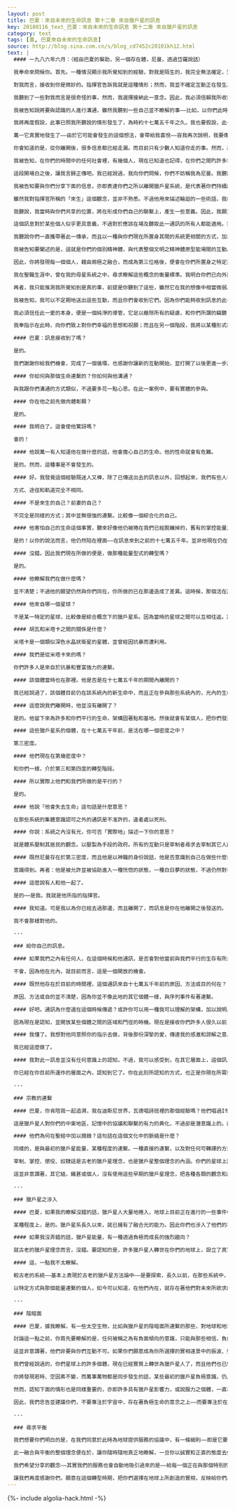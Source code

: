 ```yaml
---
layout: post
title: 巴夏：來自未來的生命訊息 第十二章 來自獵戶星的訊息
key: 20180116_text_巴夏：來自未來的生命訊息 第十二章 來自獵戶星的訊息
category: text
tags: [書, 巴夏來自未來的生命訊息]
source: http://blog.sina.com.cn/s/blog_cd7452c20101kh12.html
text: |
  #### 一九八六年六月：（經由巴夏的幫助，另一個存在體，尼曼，透過岱羅說話）

  我奉命來問候你。首先。一種情況顯示我所覺知到的經驗，對我是陌生的，我完全無法確定，別人所說正在發生的事，是否真正在發生。我似乎是在自言自語。然而，我發覺自己必須信任他，他是我剛才遇見的，並自稱為指揮官的人。因此，我將假設這樣的互動正在進行，而我在說話時，顯然有人在聽。

  對我而言，接收到你是微妙的。指揮官告訴我就是這種情形；然而，我並不確定互動正在發生。不過，我會依照指揮官所告訴我的，去信任並假定，訊息正在傳遞。

  我聽到了一些對我而言是很奇怪的事，然而，我選擇接納此一意念。因此，我必須信賴我所收到的訊息，因為訊息的來源，在我所熟悉的系統之內，是無法解釋的。而此一生命的確代表著，某種更接近你們的時間的某種東西，我會假設你們才是應該接收此一溝通的對象。

  我被告知說將要與認識的人進行溝通，雖然我聽到一些自己並不瞭解的事——比如，以你們此時所存在的生命之中，你們並不是我所認識的那些個體，我認識他們。⋯⋯還有，你也不該記得你是誰。因此，即使對你而言，如果此，一接觸當真發生了——我仍然將假設，你與指揮官交談中的某些內容，或許會讓你開悟到某個程度。或許比我開悟的程度還大。

  我將再度假設，此事已照我所聽說的情形發生了，為時約十七萬五千年之久。我也要假設，此一溝通，雖然就在我所認為的現在發生，其實卻在你們的時計中，十七萬五千年前發生的。我假設某件與此類似的事件也在發生。此一訊息已被傳送並且收到，並不是在我現在的時間，因為你並不在此地，而是置身於你所處的時間內——而與我和你所該置身之處無關。

  萬一它真實地發生了——由於它可能會發生的這個想法，會帶給我喜悅——容我再次說明，我要傳達給你的是問候和最深摯的祝福——希望你的努力，經由你的創造而達到成功。因為我被告知，你把那個我找到自己，以及我所知道你曾經存在過的地方，稱之為獵戶星座。

  你會知道的是，從你離開後，很多信息都已經走漏。而目前只有少數人知道你走的事。然而，為了避免混淆起見，我假設很多時間，是在你的同意之下消逝的，並假設會有更多的人，會明白我現在所說的——不過，我發現我在談話的對象中得不到多少共鳴。

  我被告知，在你們的時間中的任何社會裡，有幾個人，現在已知道也記得，在你們之間旳許多地方，所做過的連繫。而那些我習於稱為同事的那些人，也不再記得自己是誰了。不過我仍然信賴你們或是那些離開的同事，我也要把你們當成他們來說——因為這是唯一使交談有意義的方式。

  這段開場白之後，讓我言歸正傳吧。我已經說過，我向你們問候，你們不妨稱我為尼曼。我聽說，以你們目前以一種接近神職的觀念來看我的話，會瞭解得最透澈。我被告知要澄清的是，你們的神職這個名詞，有所出入，不過也無妨。

  我被告知要與你們分享下面的信息，亦即表達你們之所以離開獵戶星系統，是代表著你們持續超越，系統內被視為巨大壓制的意願。同樣地，我只能希望你們成功；你們已到達自己認為該去的地方。而不論你們的旅程是什麼，這將對完成你們的旅程方面，帶來最大的好處。

  雖然我對指揮官所稱的「來生」這個觀念，並非不熟悉。不過他用來描述輪迴的一些術語，我都不瞭解。不過，我會再度假設，在你們收到這個訊息時，你們已經過了好幾生了。據我的瞭解，在這許多生的過程中，你藉著不斷調整所處的位置，而對該概念做一番探討，如今你已調至一個可以接收此一通訊的點上，如果此一通訊能做為任何事的衡量標準的話，我並不認為，不過它也許會對你更有意義。

  我聽說，我當時與你們共享的位置，將在形成你們自己的聯繫上，產生一些意義。因此，我願意對你們的成功，獻上我的祝願和渴望。不論我的角色多麼微不足道，但願它跨越年歲，支持並鼓勵你們的動因。再者，你們許多人都是同事——我所認識的同一時代的人，或是知名的個人。

  這個訊息對於某些個人似乎更具意義，不過對於應該在場及聽取此一通訊的所有人都能適用。我此時奉命要分享的是：一個提醒你們的傳承之物。它存在於獵戶星系之內，而且依我們的觀點而言，也存在於現在，就是目前被你們視為創造的三大精英。據說在你們的方言中，它被稱為「沙得拉」、「米煞」和「埃布爾尼哥」。它代表著一種被稱為巫術的東西。它被稱為基本三位組合的三大精英行動，我們視獵戶星系中所有的象徵，做為對宗教的基本瞭解中的傳承的代表。

  我聽說你們一直攜帶著此一傳承，而且以一種與你們現在所置身其間的系統更相關的方式，加以應用。它一直未能以它的原義被人瞭解；亦即精神體、人格意識在原型能量層面上的實質互動。此一原型能量則以指揮官所稱之潛意識之原型能量流為典範。由於這個觀念和一些術語都非我經驗內的事，我可能把它簡化了你們系統內之兩極結構——正極、負極——它們合為第三個既非兩者合一 ，亦非其一的新位格時，新的三極合成一個精神體互動，便會在你們所居住的地球上，創造一種電磁場效應。我聽說在你們的歷史中，稱此一效應為「魔幻」。

  我被告知要闡述的是，這就是你們的個別精神體，與代表整個文明之精神體原型能場間的互動。它是集體意識，透過一個個人而產生之人格化。我被告知重複一次。魔幻就是集體意識透過一個個人，而產生之人格化。

  因此，你將發現每一個個人，藉由兩極之融合，而成為第三位格後，便會在你們所置身之特定系統和宇宙之內，成為一切可能性之貯器和寶礦了。

  我在聖職生涯中，曾在我的母星系統之中，尋求瞭解這些概念的衡量標準。我明白你們已向外延伸，並形成場景，此一場景讓你知道，這一次可以運用這些能力，而不必一定需要其所連帶之壓制。因而，你已將自己由一宇宙之時軌中移除，此一移除讓你去體驗此一互動的純粹本質，而沒有長期以來，存在於我們系統內之集體意識下的主宰和壓制。

  再者，我只能推測我所覺知到是真的事，前提是你聽到了這些，雖然它在我的想像中相當微弱。不過我依賴的是指揮官的訊息。而且奉指示要維持你的父親的形象。這是我被要求的一項使命，不過我會視你為我已認識的朋友。透過我對你的愛，以及對你成功的意願，我已為你在母星系統內，形成一個固著點。此一已經傳遞之訊息；是一種可以被允許在你們系統內，當做一種反映，讓你知道你正在形成你所需要的連繫。我只希望它能有所幫助，而且我已為你們盡心而為了 。

  我被告知，我可以不定期地送出這些互動，而且你們會收到它們。因為你們能夠收到訊息的此一信念、信任和希望，給了我依此一方式下行為的一點意願——與我們的社會不同——並假定智力可以以不屬於群眾的所有物，及不是我們的溝通的樞紐的情況下，被連接並環環相扣著。若非你們的朋友的保護和說服的話，我會害怕自己被發現而有喪生之虞。不過我對你們的愛，會在某一程度上，超越此一顧慮。

  我必須信任此一愛的本身，便是一個純淨的導管，它足以撤除所有的疑慮，和你們所謂的竊聽；而帶給你們一種溝通上的淨化。

  我奉指示在此時，向你們致上對你們幸福的思想和祝願；而且在另一個階段，我將以某種形式再度與你們相會。我向你們辭行並將這句話謹記在心。

  #### 巴夏：訊息接收到了嗎？

  是的。

  我們謝謝你給我們機會，完成了一個循環，也感謝你讓新的互動開始，並打開了以後更進一步加速溝通的門徑，好讓你們把目前所創造的過去，與現在融合為一，並創造出你此刻所欲求的未來。謝謝你發出的訊息。我們感謝你容許自己的生命，存在那些你選擇要放在你裡面的反映。

  #### 你如何與那個生命連繫的？你如何與他溝通？

  與我跟你們溝通的方式類似，不過要多花一點心思。在此一案例中，要有實體的參與。

  #### 你在他之前先做肉體彰顯？

  是的。

  #### 我明白了。這會使他驚訝嗎？

  會的！

  #### 他說萬一有人知道他在做什麼的話，他會擔心自己的生命。他的性命就會有危難。

  是的。然而，這種事是不會發生的。

  #### 好。我發覺這個經驗既迷人又棒，除了已傳送出去的訊息以外，回想起來，我們有些人在與其它人溝通時，多少有些不確定感。我們說：哇！我把這個放入我的想像之中，而我信任它發生了。但是我甚至不知道它是否被接收到。：這個經驗就是當我們用自己的想像來傳送時，我們便是溝通的另一端⋯⋯那個跟我們說話的實體，也是讓你和岱羅聯繫的類似方式，與你連繫嗎？

  方式、途徑和軌道完全不相同。

  #### 不是來生的自己？前妻的自己？

  不完全是同樣的方式；其中並無很強的連繫。比較像一個綜合化的自己。

  #### 他害怕自己的生命這個事實，聽來好像他仍被捲在我們已經脫離掉的，舊有的掌控能量之中。

  是的！以你的說法而言，他仍然陷在裡面——在訊息來到之前的十七萬五千年。並非他現在仍在那裡，而是自訊息來的時間他仍在那裡。

  #### 沒錯。因此我們現在所做的便是，做那種能量型式的轉型嗎？

  是的。

  #### 他瞭解我們在做什麼嗎？

  並不清楚；不過他的願望仍然與你們同在，你所做的已在那邊造成了差異。這時候，那個活在那邊的生命中的個體，便是在那些系統之中，戲劇性的變化的一部分。因為在那些系統中，正如同當時一樣，是有光存在的。

  #### 他來自哪一個星球？

  不是某一特定的星球，比較像是綜合概念下的獵戶星系。因為當時的星球之間可以互相往返。訊息被傳達到的時候，曾加以音譯——由系統內之原點音譯出來，就是你們振波中的「胡瓦」。

  #### 胡瓦和米塔卡之間的關係是什麼？

  米塔卡是一個類似深色水晶狀衛星的星體，並曾經因抗暴而遭利用。

  #### 我們是從米塔卡來的嗎？

  你們許多人是來自於抗暴和豐富強力的連繫。

  #### 該個體當時也在那裡。他是否是在十七萬五千年的期間內離開的？

  我已經說過了，該個體目前仍在該系統內的新生命中，而且正在參與那些系統內的，光內的生命的互動之中。

  #### 這麼說我們離開時，他並沒有離開了？

  是的。他留下來為許多和你們平行的生命，架構固著點和基地。然後就會有某個人，把你們發送到那裡的通訊接收下——好讓獵戶星系中，有和你們平行的成長。

  #### 這些獵戶星系的個體，在十七萬五干年前，是活在哪一個密度之中？

  第三密度。

  #### 他們現在在第幾密度中？

  和你們一樣，介於第三和第四度的轉型階段。

  #### 所以實際上他們和我們所做的是平行的？

  是的。

  #### 他說「他會失去生命」這句話是什麼意思？

  在那些系統的集體意識認可之外的通訊是不准許的，違者處以死刑。

  #### 你說：系統之內沒有光，你可否「實際地」描述一下你的意思？

  就是體系壓制其居民的觀念。以壓製為手段的政府。所有的互動只是宰制者尋求去宰制其它人而發生的。在那些體系內，唯一有發言權的，就是在已設立的統治階級之內。他們對於透過合作而成就事情，幾乎毫無概念。他們的理念是，所有人只為極少數的人工作，而他們的工作也只為了滿足這些少數人。被壓制的絕大多數人中，甚至不存在一個信念，亦即他們之所以被壓制，找不到任何有益於他們的特定理由。

  #### 既然尼曼存在於第三密度，而且他是以神職的身份說話，他是否意識到自己在做些什麼或自己是在夢境之中？

  意識得到。再者：他是被允許並被協助進入一種恍惚的狀態，一種白日夢的狀態，不過仍然對在進行的一切非常地覺知。

  #### 這麼說有人和他一起了。

  是的⋯⋯是我。我就是他所指的指揮官。

  #### 我知道。可是我以為你已經去過那邊，而且離開了，而訊息是你在他離開之後發送的。

  我不會那樣對他的。

  ---

  ### 給你自己的訊息。

  #### 如果我們之內有任何人，在這個時候和他通訊，是否會對他當前與我們平行的生存有所危害？

  不會，因為他在光內，就目前而言，這是一個開放的機會。

  #### 既然他存在於目前的時間裡，這個通訊來自十七萬五千年前的原因、方法或目的何在？

  原因、方法或自的並不清楚，因為你並不像此地的其它個體一樣，與序列事件有著連繫。

  #### 好吧。通訊為什麼選在這個時候傳遞？或許你可以用一種我可以理解的架構，加以說明。

  因為現在是認知，並開放某些個體之間的區域和門徑的時機。現在是接收你們許多人很久以前，發送給自己的訊息的時機。

  #### 我懂了。我想對他同意照你的指示去做，背後那份深摯的愛，傳達我的感激和諒解之意。

  我已經這麼做了。

  #### 我對此一訊息並沒有任何意識上的認知，不過，我可以感受到，在其它層面上，這個訊息非常有威力。不過，我並不確定。我如何知道是否如此？

  你已經在你目前所運作的層面之內，認知到它了。你在此刻所認知的方式，也正是你現在所需要認知的方式。因為我們既不願意它干擾到你所選擇的途徑，也無意阻止你更自然的做法。你要認知的是那個結果很好。你對於自己的身份和本然，以及所置身的時空的意願，就是對他的協助，而他現在也知道了。

  ---

  ### 宗教的連繫

  #### 巴夏，你肯陪我一起追溯，我在迪斯尼世界，瓦德唱詩班裡的那個經驗嗎？他們唱過I句詩歌，內容是，「主耶酥降臨，祂對諾亞、沙得拉、米煞和埃布爾尼哥說⋯⋯『這是許多元素聚集的整合點。』這句話和該團，在歷史上的淵源是什麼？」

  這是獵戶星人對你們的中東地區，記憶中的協議和聯繫的有力的典化，不過卻是潛意識上的。而且相當古老。

  #### 他們為何在聖經中加以摘錄？這句話在這個文化中的脈絡是什麼？

  同樣的，是與最初的獵戶星能量，某種程度的連繫。一種直接的連繫，以及對任何可轉譯的方式的認知。要認知的是，即使在你們的十誡中，都有一些獵戶星的影響在。以你們的術語中獨斷的說法，你們所稱的上帝，在它的字彙中並不包含「汝不得」這句話。這個觀念由高層意識，傳達至你們的意識層面，雖被瞭解，但是卻是經由獵戶星的架構而被轉譯。這就是你們早期社會的情形之一——獵戶星的能量，予以嶄新的包攝，好讓它在你們現在的社會中，達成平衡，因而讓每一個人認知到，其內在能量的平衡。然後你們都會知道，力量在你們的內在，而非你之外的其它個體之內。

  宰制、掌控、懲役、奴隸這是古老的獵戶星理念，也是獵戶星整個理念的內涵。你們的星球上設立了許多體制，例如一些宗教組織，都是由獵戶星人為獵戶星人所創立的。其目的在於使他們持續地經驗——至瞭解及整合——地球系統和他們早期的母星系統的兩極化。這容許他們，以當初對原始的獵戶星振波的同化和瞭解的類似方式，去同化地球振波的觀念。

  這並非意謂著，其它組，織甚或個人，沒有使用這些早期的獵戶星理念，把各種各類的觀念和風俗加以體制化。比如，地球上的分析觀念，大多數是源自於早期的獵戶星觀念的過濾。因此，許多人所認識的科學概念，就某種程度而言，不論其本身和部分，都是直接源自最初的獵戶星振波。就需要高度專注下的分析式的途徑和實務而言，更是如此。

  ---

  ### 獵戶星之涉入

  #### 巴夏，如果我的瞭解沒錯的話，獵戶星人大量地捲入，地球上目前正在進行的一些事件中。

  某種程度上，是的。獵戶星系長久以來，就已擁有了融合光的能力。因此你們也涉入了他們的事。

  #### 如果我沒弄錯的話，獵戶星能量，有一種透過負極而成長的強烈趨向？

  就古老的獵戶星理念而言，沒錯。要認知的是，許多獵戶星人轉世在你們的地球上，設立了真實時間場景，好讓他們與古老的動勢連接，並探索讓他們開始融合它的界面。

  #### 這，一點我不太瞭解。

  較古老的系統——基本上表現於古老的獵戶星方法論中——是要探索，長久以前，在那些系統中，至高無上的負向能場。而出生在你們地球系統之內的目的在於，讓那一切回流，並帶至表面。你現在可以藉著一份明白而得到平衡——所有的負能量，都不需加以運用——因為許多改變已經在最初的獵戶星系統內發生了。現在你能認知的是，透過你以獵戶星意識的形式，透過你在地球上所經歷的所有的輪迴，而將那個能量送給了他們。而你也由他們那兒接收到，你允許他們自兩極的融合後所變成的樣子。

  以特定方式與那個能量連繫的個人，如今可以知道，在他們內在，就存在著他們對未來所欲求的，平衡和加速推進的機會。你現在可以知道「路障已經撤除。」那個能量現在是完全地和徹底地，與最初的系統連繫上了——以創造該系統內之平衡，並晶化成一個正面的實相。

  ---

  ### 陰暗面

  #### 巴夏，據我瞭解，有一些太空生物，比如與獵戶星的陰暗面所連繫的那些，對地球和地球人存有敵意。

  討論這一點之前，你首先要瞭解的是，任何被稱之為有負面傾向的意識，只能與那些相信，負向個體具有強迫連繫力量的個人形成連繫。換言之，只有你對他們擁有此一類型之力量的恐懼和反應，才會賦予他們必要的力量，與你們文明中之任何人形成連結。否則的話，你只要認知到，在許多其它的世界中，存在著如此多所謂的負向的個體，和負向的意識，正如同在你們的地球上，也有許多負面傾向的個體一樣。

  這並非意謂著，他們非要與你們互動不可。如果你們願意成為你所選擇的實相遠景中的振波、頻率和態度的話，然後他們就無法截斷你們的實相了。要認知的是，負極的根本觀念，並非特定地被孤立於你所稱的獵戶星這個星座之中，它牽涉到整個區域性銀河中的許多其它系統。

  我們曾經說過的，你們星球上的許多個體，現在已經實質上轉世為獵戶星人了，而且他們也已經與起源點形成了連繫，可以這麼說，在地球上轉世，可以使他們學會正、負兩極的平衡，好讓他們在自己的生命中，只創造正面的彰顯。他們能將自己轉換至，與獵戶星母系統承傳下來的負極，所無法觸及的頻率上。

  你將發現若時、空因素不變，而萬事萬物都是同步發生的話，某些最初的獵戶星負極意識，仍具有被地球上，任何選擇於舊型頻率上運作的個體，所接收到的能力，對在任何層面上做靈交式的接觸而言，時、空並不是一個障礙。

  然而，認知下面的情形也是同樣重要的，亦即許多具有獵戶星影響力，或說服力之個體，一直以來，都讓自己晶化成一個非常平衡的兩極體。在最初的母系統之中，該能源反而讓他們，成為光與負極的創造物和存在物。

  因此，我們忠告並建議你們，不要專注於宇宙中，存在著負極生命的意念之上——而要專注於在地球上的那些，以違反你們意願的方式與你們互動，同時也專注在你所選擇的實相上面。然後，藉著你將會在一個不同的頻率上這個事實，你將被置身於一個，與你不同的愛的頻率上的人，完全無法觸及的位置上。

  ---

  ### 尋求平衡

  我們想要你們明白的是，在我們同意於此時為地球提供服務的協議中，有一條細則——即是它要反映並代表，一些獵戶星系中所特有的，最初的選擇權和協議事項。因為我們已經加速使最初的獵戶星能量——有一些已邁入負極之中——尋找到它的支點，找到它在兩極和第三平衡點間的平衡，並在宇宙萬物之三角架構中，帶來轉化和改變。

  此一融合與平衡的整個理念便在於，讓你隨時隨地真正地瞭解，一旦你以誠實和正直的態度去做最令你興奮的事時，那便是你讓內在的兩極，做最強有力的融合的時候。

  我們希望分享的觀念——其實我們的服務也會自動地吸引過來的是——給每一個正在與那個特別的連繫運作的個體，一個反思的機會。亦即掌控力始終都在你的內在，而在某種程度上，你已經發現這一點了。此一吸引力和拉力聯合，便可產生反映不同事物的作用，而其中有許多是你已經開始做整合的。其原因在於，我們可以當做個人的指標而運作——並使他們知道，他們正在實踐自己的協議，並能夠藉著做最令他們興奮的事，而加速那些協議的達成。

  讓我們再度感謝你們，願意在這個轉型時期，把你們選擇在地球上所創造的實相，反映給你們。現在你已經知道，你們實在沒有任何理由，非要靠奮鬥和創造衝突，才能在你的世界中，創造出你所欲求的實相和和諧。看到你們在自己的世界中創造了光，讓我們感到莫大的喜悅，而這個光也一路反映到獵戶星了。
---
```


{%- include algolia-hack.html -%}
